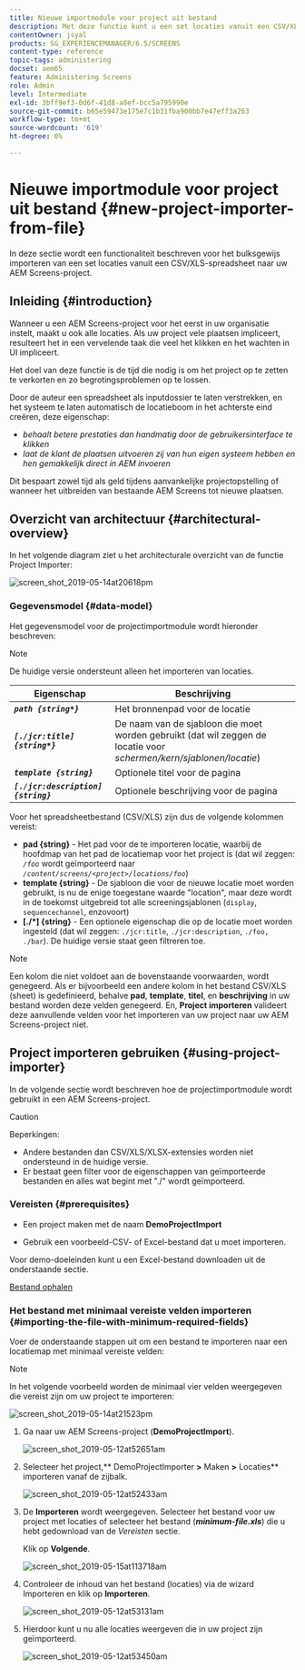 ```yaml
---
title: Nieuwe importmodule voor project uit bestand
description: Met deze functie kunt u een set locaties vanuit een CSV/XLS-spreadsheet bulksgewijs importeren naar uw AEM Screens-project.
contentOwner: jsyal
products: SG_EXPERIENCEMANAGER/6.5/SCREENS
content-type: reference
topic-tags: administering
docset: aem65
feature: Administering Screens
role: Admin
level: Intermediate
exl-id: 3bff9ef3-0d6f-41d8-a8ef-bcc5a795990e
source-git-commit: b65e59473e175e7c1b31fba900bb7e47eff3a263
workflow-type: tm+mt
source-wordcount: '619'
ht-degree: 0%

---
```


# Nieuwe importmodule voor project uit bestand {#new-project-importer-from-file}

In deze sectie wordt een functionaliteit beschreven voor het bulksgewijs importeren van een set locaties vanuit een CSV/XLS-spreadsheet naar uw AEM Screens-project.

## Inleiding {#introduction}

Wanneer u een AEM Screens-project voor het eerst in uw organisatie instelt, maakt u ook alle locaties. Als uw project vele plaatsen impliceert, resulteert het in een vervelende taak die veel het klikken en het wachten in UI impliceert.

Het doel van deze functie is de tijd die nodig is om het project op te zetten te verkorten en zo begrotingsproblemen op te lossen.

Door de auteur een spreadsheet als inputdossier te laten verstrekken, en het systeem te laten automatisch de locatieboom in het achterste eind creëren, deze eigenschap:

* *behaalt betere prestaties dan handmatig door de gebruikersinterface te klikken*
* *laat de klant de plaatsen uitvoeren zij van hun eigen systeem hebben en hen gemakkelijk direct in AEM invoeren*

Dit bespaart zowel tijd als geld tijdens aanvankelijke projectopstelling of wanneer het uitbreiden van bestaande AEM Screens tot nieuwe plaatsen.

## Overzicht van architectuur {#architectural-overview}

In het volgende diagram ziet u het architecturale overzicht van de functie Project Importer:

![screen_shot_2019-05-14at20618pm](assets/screen_shot_2019-05-14at20618pm.png)

### Gegevensmodel {#data-model}

Het gegevensmodel voor de projectimportmodule wordt hieronder beschreven:

>[!NOTE]
>
>De huidige versie ondersteunt alleen het importeren van locaties.

| **Eigenschap** | **Beschrijving** |
|---|---|
| ***`path {string*}`*** | Het bronnenpad voor de locatie |
| ***`[./jcr:title] {string*}`*** | De naam van de sjabloon die moet worden gebruikt (dat wil zeggen de locatie voor *schermen/kern/sjablonen/locatie*) |
| ***`template {string}`*** | Optionele titel voor de pagina |
| ***`[./jcr:description] {string}`*** | Optionele beschrijving voor de pagina |

Voor het spreadsheetbestand (CSV/XLS) zijn dus de volgende kolommen vereist:

* **pad {string}** - Het pad voor de te importeren locatie, waarbij de hoofdmap van het pad de locatiemap voor het project is (dat wil zeggen: *`/foo`* wordt geïmporteerd naar *`/content/screens/<project>/locations/foo`*)
* **template {string}** - De sjabloon die voor de nieuwe locatie moet worden gebruikt, is nu de enige toegestane waarde &quot;location&quot;, maar deze wordt in de toekomst uitgebreid tot alle screeningsjablonen (`display`, `sequencechannel`, enzovoort)
* **[./*] {string}** - Een optionele eigenschap die op de locatie moet worden ingesteld (dat wil zeggen: `./jcr:title`, `./jcr:description`, `./foo, ./bar`). De huidige versie staat geen filtreren toe.

>[!NOTE]
>
>Een kolom die niet voldoet aan de bovenstaande voorwaarden, wordt genegeerd. Als er bijvoorbeeld een andere kolom in het bestand CSV/XLS (sheet) is gedefinieerd, behalve **pad**, **template**, **titel**, en **beschrijving** in uw bestand worden deze velden genegeerd. En, **Project importeren** valideert deze aanvullende velden voor het importeren van uw project naar uw AEM Screens-project niet.

## Project importeren gebruiken {#using-project-importer}

In de volgende sectie wordt beschreven hoe de projectimportmodule wordt gebruikt in een AEM Screens-project.

>[!CAUTION]
>
>Beperkingen:
>
>* Andere bestanden dan CSV/XLS/XLSX-extensies worden niet ondersteund in de huidige versie.
>* Er bestaat geen filter voor de eigenschappen van geïmporteerde bestanden en alles wat begint met &quot;./&quot; wordt geïmporteerd.
>

### Vereisten {#prerequisites}

* Een project maken met de naam **DemoProjectImport**

* Gebruik een voorbeeld-CSV- of Excel-bestand dat u moet importeren.

Voor demo-doeleinden kunt u een Excel-bestand downloaden uit de onderstaande sectie.

[Bestand ophalen](assets/minimal-file.xls)

### Het bestand met minimaal vereiste velden importeren {#importing-the-file-with-minimum-required-fields}

Voer de onderstaande stappen uit om een bestand te importeren naar een locatiemap met minimaal vereiste velden:

>[!NOTE]
>
>In het volgende voorbeeld worden de minimaal vier velden weergegeven die vereist zijn om uw project te importeren:

![screen_shot_2019-05-14at21523pm](assets/screen_shot_2019-05-14at21523pm.png)

1. Ga naar uw AEM Screens-project (**DemoProjectImport**).

   ![screen_shot_2019-05-12at52651am](assets/screen_shot_2019-05-12at52651am.png)

1. Selecteer het project,** DemoProjectImporter **>** Maken **>** Locaties** importeren vanaf de zijbalk.

   ![screen_shot_2019-05-12at52433am](assets/screen_shot_2019-05-12at52433am.png)

1. De **Importeren** wordt weergegeven. Selecteer het bestand voor uw project met locaties of selecteer het bestand (***minimum-file.xls***) die u hebt gedownload van de *Vereisten* sectie.

   Klik op **Volgende**.

   ![screen_shot_2019-05-15at113718am](assets/screen_shot_2019-05-15at113718am.png)

1. Controleer de inhoud van het bestand (locaties) via de wizard Importeren en klik op **Importeren**.

   ![screen_shot_2019-05-12at53131am](assets/screen_shot_2019-05-12at53131am.png)

1. Hierdoor kunt u nu alle locaties weergeven die in uw project zijn geïmporteerd.

   ![screen_shot_2019-05-12at53450am](assets/screen_shot_2019-05-12at53450am.png)
